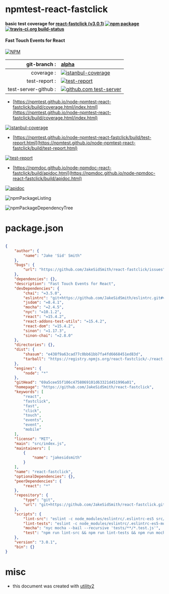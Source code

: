 # npmtest-react-fastclick

#### basic test coverage for  [react-fastclick (v3.0.1)](https://github.com/JakeSidSmith/react-fastclick)  [![npm package](https://img.shields.io/npm/v/npmtest-react-fastclick.svg?style=flat-square)](https://www.npmjs.org/package/npmtest-react-fastclick) [![travis-ci.org build-status](https://api.travis-ci.org/npmtest/node-npmtest-react-fastclick.svg)](https://travis-ci.org/npmtest/node-npmtest-react-fastclick)

#### Fast Touch Events for React

[![NPM](https://nodei.co/npm/react-fastclick.png?downloads=true&downloadRank=true&stars=true)](https://www.npmjs.com/package/react-fastclick)

| git-branch : | [alpha](https://github.com/npmtest/node-npmtest-react-fastclick/tree/alpha)|
|--:|:--|
| coverage : | [![istanbul-coverage](https://npmtest.github.io/node-npmtest-react-fastclick/build/coverage.badge.svg)](https://npmtest.github.io/node-npmtest-react-fastclick/build/coverage.html/index.html)|
| test-report : | [![test-report](https://npmtest.github.io/node-npmtest-react-fastclick/build/test-report.badge.svg)](https://npmtest.github.io/node-npmtest-react-fastclick/build/test-report.html)|
| test-server-github : | [![github.com test-server](https://npmtest.github.io/node-npmtest-react-fastclick/GitHub-Mark-32px.png)](https://npmtest.github.io/node-npmtest-react-fastclick/build/app/index.html) | | build-artifacts : | [![build-artifacts](https://npmtest.github.io/node-npmtest-react-fastclick/glyphicons_144_folder_open.png)](https://github.com/npmtest/node-npmtest-react-fastclick/tree/gh-pages/build)|

- [https://npmtest.github.io/node-npmtest-react-fastclick/build/coverage.html/index.html](https://npmtest.github.io/node-npmtest-react-fastclick/build/coverage.html/index.html)

[![istanbul-coverage](https://npmtest.github.io/node-npmtest-react-fastclick/build/screenCapture.buildCi.browser.%252Ftmp%252Fbuild%252Fcoverage.lib.html.png)](https://npmtest.github.io/node-npmtest-react-fastclick/build/coverage.html/index.html)

- [https://npmtest.github.io/node-npmtest-react-fastclick/build/test-report.html](https://npmtest.github.io/node-npmtest-react-fastclick/build/test-report.html)

[![test-report](https://npmtest.github.io/node-npmtest-react-fastclick/build/screenCapture.buildCi.browser.%252Ftmp%252Fbuild%252Ftest-report.html.png)](https://npmtest.github.io/node-npmtest-react-fastclick/build/test-report.html)

- [https://npmdoc.github.io/node-npmdoc-react-fastclick/build/apidoc.html](https://npmdoc.github.io/node-npmdoc-react-fastclick/build/apidoc.html)

[![apidoc](https://npmdoc.github.io/node-npmdoc-react-fastclick/build/screenCapture.buildCi.browser.%252Ftmp%252Fbuild%252Fapidoc.html.png)](https://npmdoc.github.io/node-npmdoc-react-fastclick/build/apidoc.html)

![npmPackageListing](https://npmtest.github.io/node-npmtest-react-fastclick/build/screenCapture.npmPackageListing.svg)

![npmPackageDependencyTree](https://npmtest.github.io/node-npmtest-react-fastclick/build/screenCapture.npmPackageDependencyTree.svg)



# package.json

```json

{
    "author": {
        "name": "Jake 'Sid' Smith"
    },
    "bugs": {
        "url": "https://github.com/JakeSidSmith/react-fastclick/issues"
    },
    "dependencies": {},
    "description": "Fast Touch Events for React",
    "devDependencies": {
        "chai": "=3.5.0",
        "eslintrc": "git+https://github.com/JakeSidSmith/eslintrc.git#v0.0.1",
        "jsdom": "=8.4.1",
        "mocha": "=2.4.5",
        "nyc": "=10.1.2",
        "react": "=15.4.2",
        "react-addons-test-utils": "=15.4.2",
        "react-dom": "=15.4.2",
        "sinon": "=1.17.3",
        "sinon-chai": "=2.8.0"
    },
    "directories": {},
    "dist": {
        "shasum": "e438f9a63cad77c0bb61bb7fa4fd6668451ed83d",
        "tarball": "https://registry.npmjs.org/react-fastclick/-/react-fastclick-3.0.1.tgz"
    },
    "engines": {
        "node": "*"
    },
    "gitHead": "69a5cee55f106c4758069101d63321d451996a01",
    "homepage": "https://github.com/JakeSidSmith/react-fastclick",
    "keywords": [
        "react",
        "fastclick",
        "fast",
        "click",
        "touch",
        "events",
        "event",
        "mobile"
    ],
    "license": "MIT",
    "main": "src/index.js",
    "maintainers": [
        {
            "name": "jakesidsmith"
        }
    ],
    "name": "react-fastclick",
    "optionalDependencies": {},
    "peerDependencies": {
        "react": "*"
    },
    "repository": {
        "type": "git",
        "url": "git+https://github.com/JakeSidSmith/react-fastclick.git"
    },
    "scripts": {
        "lint-src": "eslint -c node_modules/eslintrc/.eslintrc-es5 src/",
        "lint-tests": "eslint -c node_modules/eslintrc/.eslintrc-es5-mocha tests/",
        "mocha": "nyc mocha --bail --recursive 'tests/**/*.test.js'",
        "test": "npm run lint-src && npm run lint-tests && npm run mocha"
    },
    "version": "3.0.1",
    "bin": {}
}
```



# misc
- this document was created with [utility2](https://github.com/kaizhu256/node-utility2)
